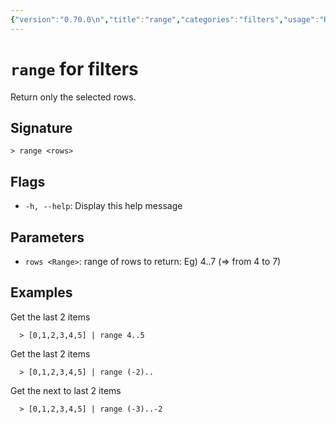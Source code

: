 ```yaml
---
{"version":"0.70.0\n","title":"range","categories":"filters","usage":"Return only the selected rows.\n"}
---
```

<!-- THIS FILE IS GENERATED BY update_book_commands.cjs USING NUSHELL'S HELP COMMANDS.
REFRAIN FROM EDITING IT MANUALLY.-->
# <code>range</code> for filters

<div class='command-title'>Return only the selected rows.</div>

## Signature

```> range <rows>```

## Flags

 * ```-h, --help```: Display this help message
## Parameters

 * ```rows <Range>```: range of rows to return: Eg) 4..7 (=> from 4 to 7)
## Examples

  Get the last 2 items
```shell
  > [0,1,2,3,4,5] | range 4..5
```
  Get the last 2 items
```shell
  > [0,1,2,3,4,5] | range (-2)..
```
  Get the next to last 2 items
```shell
  > [0,1,2,3,4,5] | range (-3)..-2
```


